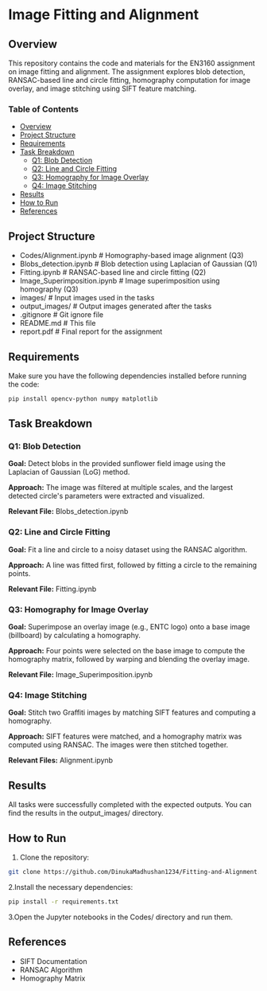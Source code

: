 # Image Fitting and Alignment

## Overview
This repository contains the code and materials for the EN3160 assignment on image fitting and alignment. The assignment explores blob detection, RANSAC-based line and circle fitting, homography computation for image overlay, and image stitching using SIFT feature matching.

### Table of Contents
- [Overview](#overview)
- [Project Structure](#project-structure)
- [Requirements](#requirements)
- [Task Breakdown](#task-breakdown)
  - [Q1: Blob Detection](#q1-blob-detection)
  - [Q2: Line and Circle Fitting](#q2-line-and-circle-fitting)
  - [Q3: Homography for Image Overlay](#q3-homography-for-image-overlay)
  - [Q4: Image Stitching](#q4-image-stitching)
- [Results](#results)
- [How to Run](#how-to-run)
- [References](#references)

## Project Structure
- Codes/Alignment.ipynb # Homography-based image alignment (Q3)
- Blobs_detection.ipynb # Blob detection using Laplacian of Gaussian (Q1)
- Fitting.ipynb # RANSAC-based line and circle fitting (Q2)
- Image_Superimposition.ipynb # Image superimposition using homography (Q3)
- images/ # Input images used in the tasks
- output_images/ # Output images generated after the tasks
- .gitignore # Git ignore file
- README.md # This file
- report.pdf # Final report for the assignment

## Requirements
Make sure you have the following dependencies installed before running the code:
```bash
pip install opencv-python numpy matplotlib
```
## Task Breakdown

### Q1: Blob Detection
**Goal:** Detect blobs in the provided sunflower field image using the Laplacian of Gaussian (LoG) method.

**Approach:** The image was filtered at multiple scales, and the largest detected circle's parameters were extracted and visualized.

**Relevant File:** Blobs_detection.ipynb

### Q2: Line and Circle Fitting
**Goal:** Fit a line and circle to a noisy dataset using the RANSAC algorithm.

**Approach:** A line was fitted first, followed by fitting a circle to the remaining points.

**Relevant File:** Fitting.ipynb

### Q3: Homography for Image Overlay
**Goal:** Superimpose an overlay image (e.g., ENTC logo) onto a base image (billboard) by calculating a homography.

**Approach:** Four points were selected on the base image to compute the homography matrix, followed by warping and blending the overlay image.

**Relevant File:** Image_Superimposition.ipynb

### Q4: Image Stitching
**Goal:** Stitch two Graffiti images by matching SIFT features and computing a homography.

**Approach:** SIFT features were matched, and a homography matrix was computed using RANSAC. The images were then stitched together.

**Relevant Files:** Alignment.ipynb

## Results
All tasks were successfully completed with the expected outputs. You can find the results in the output_images/ directory.

## How to Run
1. Clone the repository:
```bash
git clone https://github.com/DinukaMadhushan1234/Fitting-and-Alignment.git
```
2.Install the necessary dependencies:
```bash
pip install -r requirements.txt 
```
3.Open the Jupyter notebooks in the Codes/ directory and run them.

## References
- SIFT Documentation
- RANSAC Algorithm
- Homography Matrix
